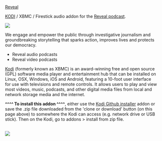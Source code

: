 <a href="www.revealnews.org/">Reveal</a><br>

<a href="www.kodi.tv">KODI</a> / XBMC / Firestick audio addon for the <a href="https://www.revealnews.org/">Reveal podcast</a>.<br>

<img src="https://www.revealnews.org/wp-content/themes/reveal2015/static/images/logo/reveal/reveal-logo-white-on-transparent.png"><br>

We engage and empower the public through investigative journalism and groundbreaking storytelling that sparks action, improves lives and protects our democracy.<br>

- Reveal audio podcasts<br>
- Reveal video podcasts<br>

<a href="www.kodi.tv">Kodi</a> (formerly known as XBMC) is an award-winning free and open source (GPL) software media player and entertainment hub that can be installed on Linux, OSX, Windows, iOS and Android, featuring a 10-foot user interface for use with televisions and remote controls. It allows users to play and view most videos, music, podcasts, and other digital media files from local and network storage media and the internet.<br>

<b>^^^^ To install this addon ^^^^</b>, either use the <a href="https://www.tvaddons.co/github-browser-kodi/">Kodi Github installer</a> addon or save the .zip file downloaded from the 'clone or download' button (on this page above) to somewhere the Kodi can access (e.g. network drive or USB stick). Then on the Kodi, go to addons > install from zip file.<br>

<br><a href="http://www.kodi.tv"><img src="https://kodi.tv/sites/default/files/page/field_image/about--devices.jpg">
